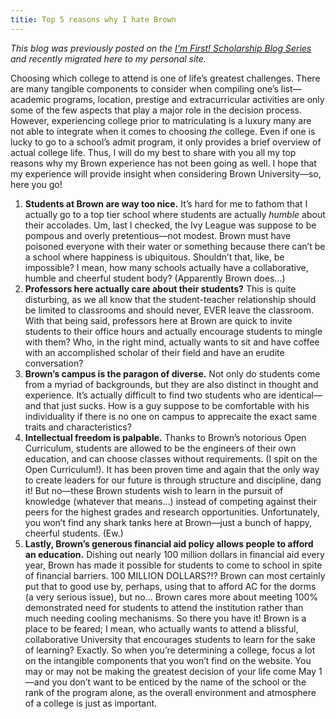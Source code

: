 ```yaml
---
titie: Top 5 reasons why I hate Brown
---
```


*This blog was previously posted on the [I'm First! Scholarship Blog Series](https://imfirst.org/author/gabriel/) and recently migrated here to my personal site.*

Choosing which college to attend is one of life’s greatest challenges. There are many tangible components to consider when compiling one’s list—academic programs, location, prestige and extracurricular activities are only some of the few aspects that play a major role in the decision process. However, experiencing college prior to matriculating is a luxury many are not able to integrate when it comes to choosing *the* college. Even if one is lucky to go to a school’s admit program, it only provides a brief overview of actual college life. Thus, I will do my best to share with you all my top reasons why my Brown experience has not been going as well. I hope that my experience will provide insight when considering Brown University—so, here you go!
1. **Students at Brown are way too nice.** It’s hard for me to fathom that I actually go to a top tier school where students are actually *humble* about their accolades. Um, last I checked, the Ivy League was suppose to be pompous and overly pretentious—not modest. Brown must have poisoned everyone with their water or something because there can’t be a school where happiness is ubiquitous. Shouldn’t that, like, be impossible? I mean, how many schools actually have a collaborative, humble and cheerful student body? (Apparently Brown does…)
2. **Professors here actually care about their students?** This is quite disturbing, as we all know that the student-teacher relationship should be limited to classrooms and should never, EVER leave the classroom. With that being said, professors here at Brown are quick to invite students to their office hours and actually encourage students to mingle with them? Who, in the right mind, actually wants to sit and have coffee with an accomplished scholar of their field and have an erudite conversation?
3. **Brown’s campus is the paragon of diverse.** Not only do students come from a myriad of backgrounds, but they are also distinct in thought and experience. It’s actually difficult to find two students who are identical—and that just sucks. How is a guy suppose to be comfortable with his individuality if there is no one on campus to apprecaite the exact same traits and characteristics?
4. **Intellectual freedom is palpable.** Thanks to Brown’s notorious Open Curriculum, students are allowed to be the engineers of their own education, and can choose classes without requirements. (I spit on the Open Curriculum!). It has been proven time and again that the only way to create leaders for our future is through structure and discipline, dang it! But no—these Brown students wish to learn in the pursuit of knowledge (whatever that means…) instead of competing against their peers for the highest grades and research opportunities. Unfortunately, you won’t find any shark tanks here at Brown—just a bunch of happy, cheerful students. (Ew.)
5. **Lastly, Brown’s generous financial aid policy allows people to afford an education.** Dishing out nearly 100 million dollars in financial aid every year, Brown has made it possible for students to come to school in spite of financial barriers. 100 MILLION DOLLARS?!? Brown can most certainly put that to good use by, perhaps, using that to afford AC for the dorms (a very serious issue), but no… Brown cares more about meeting 100% demonstrated need for students to attend the institution rather than much needing cooling mechanisms.
So there you have it! Brown is a place to be feared; I mean, who actually wants to attend a blissful, collaborative University that encourages students to learn for the sake of learning? Exactly. So when you’re determining a college, focus a lot on the intangible components that you won’t find on the website. You may or may not be making the greatest decision of your life come May 1—and you don’t want to be enticed by the name of the school or the rank of the program alone, as the overall environment and atmosphere of a college is just as important.
